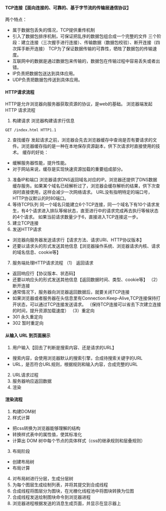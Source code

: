 #### TCP连接【面向连接的、可靠的、基于字节流的传输层通信协议】
两个特点：
- 属于数据包丢失的情况，TCP提供重传机制
- 引入了数据包排序机制，可保证把乱序的数据包组合成一个完整的文件
三个阶段：建立连接（三次握手进行连接）、传输数据（数据包校验）、断开连接（四次挥手断开连接）
TCP为了保证数据传输的可靠性，牺牲了数据包的传输速度。
- 互联网中的数据是通过数据包来传输的，数据包在传输过程中容易丢失或者出错。
- IP负责把数据包送达到具体应用。
- UDP负责把数据包传送到具体应用。

#### HTTP请求流程
HTTP是允许浏览器向服务器获取资源的协议，是web的基础。
浏览器端发起 HTTP 请求流程
1. 构建请求
浏览器构建请求行信息
```
GET /index.html HTTP1.1
```
2. 查找缓存
发起请求之前，浏览器会先去浏览器缓存中查询是否有要请求的文件。浏览器缓存指的是一种在本地保存资源副本，供下次请求时直接使用的技术。
缓存的好处：
- 缓解服务器性能，提升性能。
- 对于网站来说，缓存是实现快速资源加载的重要组成部分。
3. 准备IP和端口
浏览器请求DNS返回域名对应的IP。浏览器还提供了DNS数据缓存服务。如果某个域名已经解析过了，浏览器会缓存解析的结果，供下次查询时直接使用，这样会减少一次网络请求。
URL没有指明特定的端口号，HTTP协议默认的时80端口。
4. 等待TCP队列
同一个域名只能建立6个TCP连接，同一个域名下有10个请求发生，有4个请求进入排队等候状态，直至进行中的请求完成再去执行等候状态的4个请求。
如果当前请求数量少于6，直接进入TCP连接这一步。
5. 建立TCP连接
6. 发送HTTP请求
- 浏览器向服务器发送请求行【请求方法、请求URI、HTTP协议版本】
- 还要以请求头的形式发送其他信息【浏览器操作系统、浏览器请求内核、请求的域名信息、cookie等】
7. 服务端处理HTTP请求流程
（1） 返回请求
  - 返回响应行【协议版本、状态码】
  - 还要以响应头的形式发送其他信息【返回数据时间、类型、cookie等】
（2）断开连接
  - 通常情况下，服务器向浏览器返回数据后，就要关闭TCP连接
  - 如果浏览器或者服务器在头信息里有Connection:Keep-Alive,TCP连接保持打开状态，可以通过TCP连接发送请求。
   （保持TCP连接可以省去下次建立连接的时间，提升资源加载速度）
（3）重定向
  - 301 永久重定向
  - 302 暂时重定向


  #### 从输入 URL 到页面展示
  1. 用户输入【回去了判断是搜索内容、还是请求的URL】
  - 搜索内容，会使用浏览器默认的搜索引擎，合成待搜索关键字的URL
  - URL，是否符合URL规则，根据规则和输入内容，合成完整的URL
  2. URL请求过程
  3. 服务器响应返回数据
  4. 渲染

  #### 渲染流程
  1. 构建DOM树
  2. 样式计算
  - 把css转换为浏览器能够理解的结构
  - 转换样式表中的属性值，使其标准化
  - 计算出 DOM 树中每个节点的具体样式（css的继承规则和层叠规则）
  3. 布局阶段
  - 创建布局树
  - 布局计算
  4. 对布局树进行分层，生成分层树
  5. 为每个图层生成绘制列表，并将其提交到合成线程
  6. 合成线程将图层分为图块，在光栅化线程池中将图块转换为位图
  7. 合成线程发送绘制图块命令到浏览器进程
  8. 浏览器进程根据发送的消息生成页面，并显示在显示器上





